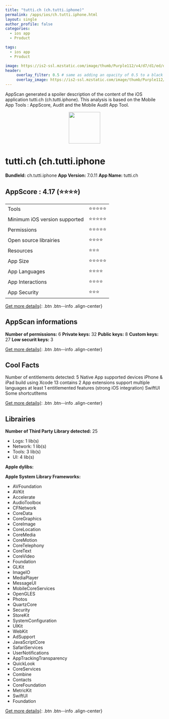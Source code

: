 ```yaml
---
title: "tutti.ch (ch.tutti.iphone)"
permalink: /apps/ios/ch.tutti.iphone.html
layout: single
author_profile: false
categories: 
  - ios app 
  - Product 

tags: 
  - ios app 
  - Product 

image: https://is2-ssl.mzstatic.com/image/thumb/Purple112/v4/d7/d1/ed/d7d1edce-796c-d22d-8208-85229b373625/AppIcon-1x_U007emarketing-0-7-0-85-220.png/512x512bb.jpg
header: 
     overlay_filter: 0.5 # same as adding an opacity of 0.5 to a black background
     overlay_image: https://is2-ssl.mzstatic.com/image/thumb/Purple112/v4/d7/d1/ed/d7d1edce-796c-d22d-8208-85229b373625/AppIcon-1x_U007emarketing-0-7-0-85-220.png/512x512bb.jpg
---
```

AppScan generated a spoiler description of the content of the iOS application tutti.ch (ch.tutti.iphone). This analysis is based on the Mobile App Tools : AppScore, Audit and the Mobile Audit App Tool.

  
  
<div style="text-align: center;"><img src="https://is2-ssl.mzstatic.com/image/thumb/Purple112/v4/d7/d1/ed/d7d1edce-796c-d22d-8208-85229b373625/AppIcon-1x_U007emarketing-0-7-0-85-220.png/512x512bb.jpg" width="100" height="100"></div>  
  
# tutti.ch (ch.tutti.iphone

**BundleId:** ch.tutti.iphone
**App Version:** 7.0.11
**App Name:** tutti.ch


## AppScore : 4.17 (⭐️⭐️⭐️⭐️) 

<table>
<tr><td> Tools </td><td> ⭐️⭐️⭐️⭐️⭐️ </td></tr>
<tr><td> Minimum iOS version supported </td><td> ⭐️⭐️⭐️⭐️⭐️ </td></tr>
<tr><td> Permissions </td><td> ⭐️⭐️⭐️⭐️⭐️ </td></tr>
<tr><td> Open source librairies </td><td> ⭐️⭐️⭐️⭐️ </td></tr>
<tr><td> Resources </td><td> ⭐️⭐️⭐️ </td></tr>
<tr><td> App Size </td><td> ⭐️⭐️⭐️⭐️⭐️ </td></tr>
<tr><td> App Languages </td><td> ⭐️⭐️⭐️⭐️ </td></tr>
<tr><td> App Interactions </td><td> ⭐️⭐️⭐️⭐️ </td></tr>
<tr><td> App Security </td><td> ⭐️⭐️⭐️ </td></tr>
</table>

[Get more details](/pricing.html){: .btn .btn--info .align-center}  
  
## AppScan informations 

**Number of permissions:** 6
**Private keys:** 32
**Public keys:** 8
**Custom keys:** 27
**Low securit keys:** 3
  
[Get more details](/pricing.html){: .btn .btn--info .align-center}

## Cool Facts

Number of entitlements detected: 5
Native App
supported devices iPhone & iPad
build using Xcode 13
contains 2 App extensions
support multiple languages
at least 1 entitlemented features (strong iOS integration)
SwiftUI
Some shortcutItems 
  
[Get more details](/pricing.html){: .btn .btn--info .align-center}

## Librairies 
**Number of Third Party Library detected:** 25
- Logs: 1 lib(s)
- Network: 1 lib(s)
- Tools: 3 lib(s)
- UI: 4 lib(s)

**Apple dylibs:**


**Apple System Library Frameworks:**
- AVFoundation
- AVKit
- Accelerate
- AudioToolbox
- CFNetwork
- CoreData
- CoreGraphics
- CoreImage
- CoreLocation
- CoreMedia
- CoreMotion
- CoreTelephony
- CoreText
- CoreVideo
- Foundation
- GLKit
- ImageIO
- MediaPlayer
- MessageUI
- MobileCoreServices
- OpenGLES
- Photos
- QuartzCore
- Security
- StoreKit
- SystemConfiguration
- UIKit
- WebKit
- AdSupport
- JavaScriptCore
- SafariServices
- UserNotifications
- AppTrackingTransparency
- QuickLook
- CoreServices
- Combine
- Contacts
- CoreFoundation
- MetricKit
- SwiftUI
- Foundation


  
[Get more details](/pricing.html){: .btn .btn--info .align-center}

